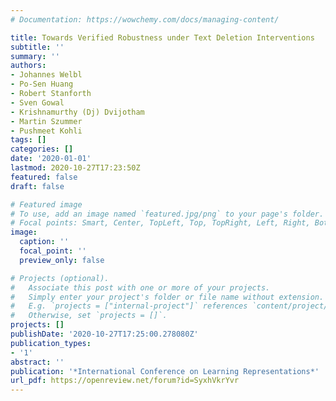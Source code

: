 ```yaml
---
# Documentation: https://wowchemy.com/docs/managing-content/

title: Towards Verified Robustness under Text Deletion Interventions
subtitle: ''
summary: ''
authors:
- Johannes Welbl
- Po-Sen Huang
- Robert Stanforth
- Sven Gowal
- Krishnamurthy (Dj) Dvijotham
- Martin Szummer
- Pushmeet Kohli
tags: []
categories: []
date: '2020-01-01'
lastmod: 2020-10-27T17:23:50Z
featured: false
draft: false

# Featured image
# To use, add an image named `featured.jpg/png` to your page's folder.
# Focal points: Smart, Center, TopLeft, Top, TopRight, Left, Right, BottomLeft, Bottom, BottomRight.
image:
  caption: ''
  focal_point: ''
  preview_only: false

# Projects (optional).
#   Associate this post with one or more of your projects.
#   Simply enter your project's folder or file name without extension.
#   E.g. `projects = ["internal-project"]` references `content/project/deep-learning/index.md`.
#   Otherwise, set `projects = []`.
projects: []
publishDate: '2020-10-27T17:25:00.278080Z'
publication_types:
- '1'
abstract: ''
publication: '*International Conference on Learning Representations*'
url_pdf: https://openreview.net/forum?id=SyxhVkrYvr
---
```

